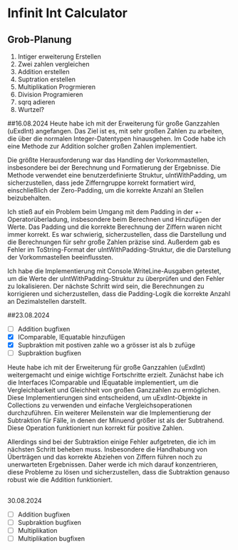 # Infinit Int Calculator
## Grob-Planung

1. Intiger erweiterung Erstellen
2. Zwei zahlen vergleichen
3. Addition erstellen
4. Suptration erstellen
5. Multiplikation Progrmieren
6. Division Programieren
7. sqrq adieren
8. Wurtzel?

##16.08.2024
Heute habe ich mit der Erweiterung für große Ganzzahlen (uExdInt) angefangen. Das Ziel ist es, mit sehr großen Zahlen zu arbeiten, die über die normalen Integer-Datentypen hinausgehen. Im Code habe ich eine Methode zur Addition solcher großen Zahlen implementiert.

Die größte Herausforderung war das Handling der Vorkommastellen, insbesondere bei der Berechnung und Formatierung der Ergebnisse. Die Methode verwendet eine benutzerdefinierte Struktur, uIntWithPadding, um sicherzustellen, dass jede Zifferngruppe korrekt formatiert wird, einschließlich der Zero-Padding, um die korrekte Anzahl an Stellen beizubehalten.

Ich stieß auf ein Problem beim Umgang mit dem Padding in der +-Operatorüberladung, insbesondere beim Berechnen und Hinzufügen der Werte. Das Padding und die korrekte Berechnung der Ziffern waren nicht immer korrekt. Es war schwierig, sicherzustellen, dass die Darstellung und die Berechnungen für sehr große Zahlen präzise sind. Außerdem gab es Fehler im ToString-Format der uIntWithPadding-Struktur, die die Darstellung der Vorkommastellen beeinflussten.

Ich habe die Implementierung mit Console.WriteLine-Ausgaben getestet, um die Werte der uIntWithPadding-Struktur zu überprüfen und den Fehler zu lokalisieren. Der nächste Schritt wird sein, die Berechnungen zu korrigieren und sicherzustellen, dass die Padding-Logik die korrekte Anzahl an Dezimalstellen darstellt.

##23.08.2024
- [ ] Addition bugfixen
- [x] IComparable<ExdInt>, IEquatable<ExdInt> hinzufügen
- [x] Supbraktion mit postiven zahle wo a grösser ist als b zufüge
- [ ] Supbraktion bugfixen

Heute habe ich mit der Erweiterung für große Ganzzahlen (uExdInt) weitergemacht und einige wichtige Fortschritte erzielt. Zunächst habe ich die Interfaces IComparable<ExdInt> und IEquatable<ExdInt> implementiert, um die Vergleichbarkeit und Gleichheit von großen Ganzzahlen zu ermöglichen. Diese Implementierungen sind entscheidend, um uExdInt-Objekte in Collections zu verwenden und einfache Vergleichsoperationen durchzuführen. Ein weiterer Meilenstein war die Implementierung der Subtraktion für Fälle, in denen der Minuend größer ist als der Subtrahend. Diese Operation funktioniert nun korrekt für positive Zahlen.

Allerdings sind bei der Subtraktion einige Fehler aufgetreten, die ich im nächsten Schritt beheben muss. Insbesondere die Handhabung von Überträgen und das korrekte Abziehen von Ziffern führen noch zu unerwarteten Ergebnissen. Daher werde ich mich darauf konzentrieren, diese Probleme zu lösen und sicherzustellen, dass die Subtraktion genauso robust wie die Addition funktioniert.
## 
30.08.2024
- [ ] Addition bugfixen
- [ ] Supbraktion bugfixen
- [ ] Multiplikation
- [ ] Multiplikation bugfixen

